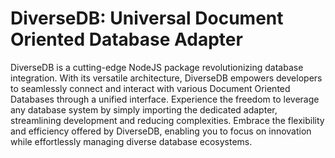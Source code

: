 # DiverseDB: Universal Document Oriented Database Adapter

DiverseDB is a cutting-edge NodeJS package revolutionizing database integration.
With its versatile architecture, DiverseDB empowers developers to seamlessly connect and interact with various Document Oriented Databases through a unified interface.
Experience the freedom to leverage any database system by simply importing the dedicated adapter, streamlining development and reducing complexities.
Embrace the flexibility and efficiency offered by DiverseDB, enabling you to focus on innovation while effortlessly managing diverse database ecosystems.
